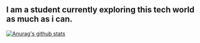## I am a student currently exploring this tech world as much as i can.


[![Anurag's github stats](https://github-readme-stats.vercel.app/api?username=AshAman999)](Stats)
